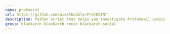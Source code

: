 ```yaml
---
name: protosint
url: https://github.com/pixelbubble/ProtOSINT
description: Python script that helps you investigate Protonmail accounts and ProtonVPN IP addresses.
group: blackarch blackarch-recon blackarch-social
---
```


